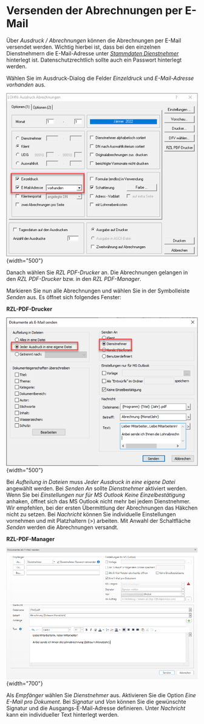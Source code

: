 # Versenden der Abrechnungen per E-Mail

Über *Ausdruck / Abrechnungen* können die Abrechnungen per E-Mail versendet werden. Wichtig hierbei ist, dass bei den einzelnen Dienstnehmern die E-Mail-Adresse unter [*Stammdaten Dienstnehmer*](../Abrechnungsbildschirme/Stammdaten_Dienstnehmer.md) hinterlegt ist. Datenschutzrechtlich sollte auch ein Passwort hinterlegt werden.

Wählen Sie im Ausdruck-Dialog die Felder *Einzeldruck* und *E-Mail-Adresse vorhanden* aus.

![Image](<img/image222.png>){width="500"}

Danach wählen Sie *RZL PDF-Drucker* an. Die Abrechnungen gelangen in den *RZL PDF-Drucker* bzw. in den *RZL PDF-Manager*.

Markieren Sie nun alle Abrechnungen und wählen Sie in der Symbolleiste *Senden* aus. Es öffnet sich folgendes Fenster:

**RZL-PDF-Drucker**

![Image](<img/image223.png>){width="500"}

Bei *Aufteilung in Dateien* muss *Jeder Ausdruck in eine eigene Datei* angewählt werden. Bei *Senden An* sollte *Dienstnehmer* aktiviert werden. Wenn Sie bei *Einstellungen nur für MS Outlook* *Keine Einzelbestätigung* anhaken, öffnet sich das MS Outlook nicht mehr bei jedem Dienstnehmer. Wir empfehlen, bei der ersten Übermittlung der Abrechnungen das Häkchen nicht zu setzen. Bei *Nachricht* können Sie individuelle Einstellungen vornehmen und mit Platzhaltern (\>) arbeiten. Mit Anwahl der Schaltfläche *Senden* werden die Abrechnungen versandt.

**RZL-PDF-Manager**

![Image](<img/image224.png>){width="700"}

Als *Empfänger* wählen Sie *Dienstnehmer* aus. Aktivieren Sie die Option *Eine E-Mail pro Dokument*. Bei *Signatur* und *Von* können Sie die gewünschte Signatur und die Ausgangs-E-Mail-Adresse definieren. Unter *Nachricht* kann ein individueller Text hinterlegt werden.